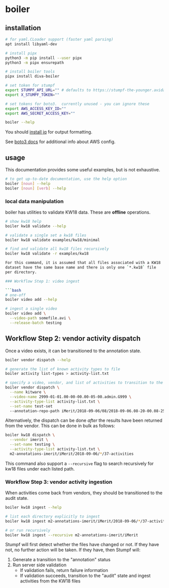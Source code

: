 # boiler

## installation

```bash
# for yaml.CLoader support (faster yaml parsing)
apt install libyaml-dev

# install pipx
python3 -m pip install --user pipx
python3 -m pipx ensurepath

# install boiler tools
pipx install diva-boiler

# set token for stumpf
export STUMPF_API_URL="" # defaults to https://stumpf-the-younger.avidannotations.com/api/diva
export X_STUMPF_TOKEN=""

# set tokens for boto3.  currently unused - you can ignore these
export AWS_ACCESS_KEY_ID=""
export AWS_SECRET_ACCESS_KEY=""

boiler --help
```

You should [install jq](https://stedolan.github.io/jq/) for output formatting.

See [boto3 docs](https://pypi.org/project/boto3/) for additional info about AWS config.

## usage

This documentation provides some useful examples, but is not exhaustive.

```bash
# to get up-to-date documentation, use the help option
boiler [noun] --help
boiler [noun] [verb] --help
```

### local data manipulation

boiler has utilities to validate KW18 data.  These are **offline** operations.

```bash
# show kw18 help
boiler kw18 validate --help

# validate a single set a kw18 files
boiler kw18 validate examples/kw18/minimal

# find and validate all kw18 files recursively
boiler kw18 validate -r examples/kw18

For this command, it is assumed that all files associated with a KW18
dataset have the same base name and there is only one `*.kw18` file
per directory.

### Workflow Step 1: video ingest

```bash
# one-off
boiler video add --help

# ingest a single video
boiler video add \
  --video-path somefile.avi \
  --release-batch testing
```

## Workflow Step 2: vendor activity dispatch

Once a video exists, it can be transitioned to the annotation state.

```bash
boiler vendor dispatch --help

# generate the list of known activity types to file
boiler activity list-types > activity-list.txt

# specify a video, vendor, and list of activities to transition to the annotation stage
boiler vendor dispatch \
  --name kitware \
  --video-name 2999-01-01.00-00-00.00-05-00.admin.G999 \
  --activity-type-list activity-list.txt \
  --set-name test-set
  --annotation-repo-path iMerit/2018-09-06/08/2018-09-06.08-20-00.08-25-00.alb.G229/37-activities
```

Alternatively, the dispatch can be done *after* the results have been returned from the vendor.
This can be done in bulk as follows:

```bash
boiler kw18 dispatch \
  --vendor imerit \
  --set-name testing \
  --activity-type-list activity-list.txt \
  m2-annotations-imerit/iMerit/2018-09-06/*/37-activities
```
This command also support a `--recursive` flag to search recursively for kw18 files under each
listed path.


### Workflow Step 3: vendor activity ingestion

When activities come back from vendors, they should be transitioned to the audit state.

```bash
boiler kw18 ingest --help

# list each directory explicitly to ingest
boiler kw18 ingest m2-annotations-imerit/iMerit/2018-09-06/*/37-activities

# or run recursively
boiler kw18 ingest --recursive m2-annotations-imerit/iMerit
```

Stumpf will first detect whether the files have changed or not.  If they have
not, no further action will be taken.  If they have, then Stumpf will:

1. Generate a transition to the "annotation" status
2. Run server side validation
   * If validation fails, return failure information
   * If validation succeeds, transition to the "audit" state
     and ingest activities from the KW18 files
